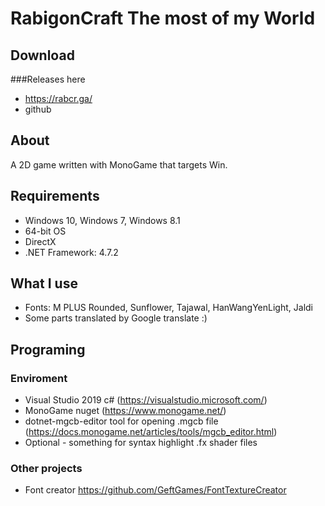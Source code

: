 # RabigonCraft The most of my World
## Download
###Releases here 
- https://rabcr.ga/
- github

## About
A 2D game written with MonoGame that targets Win.

## Requirements
- Windows 10, Windows 7, Windows 8.1
- 64-bit OS
- DirectX
- .NET Framework: 4.7.2

## What I use
- Fonts: M PLUS Rounded, Sunflower, Tajawal, HanWangYenLight, Jaldi
- Some parts translated by Google translate :)

## Programing
### Enviroment
- Visual Studio 2019 c# (https://visualstudio.microsoft.com/)
- MonoGame nuget (https://www.monogame.net/)
- dotnet-mgcb-editor tool for opening .mgcb file (https://docs.monogame.net/articles/tools/mgcb_editor.html)
- Optional - something for syntax highlight .fx shader files
### Other projects
- Font creator https://github.com/GeftGames/FontTextureCreator
